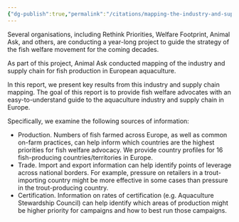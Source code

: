 ```yaml
---
{"dg-publish":true,"permalink":"/citations/mapping-the-industry-and-supply-chain-for-farmed-fish-in-europe-animal-ask/","created":"2025-10-23T17:42:44.417+01:00","updated":"2025-10-23T17:42:44.417+01:00"}
---
```


Several organisations, including Rethink Priorities, Welfare Footprint, Animal Ask, and others, are conducting a year-long project to guide the strategy of the fish welfare movement for the coming decades.

As part of this project, Animal Ask conducted mapping of the industry and supply chain for fish production in European aquaculture.

In this report, we present key results from this industry and supply chain mapping. The goal of this report is to provide fish welfare advocates with an easy-to-understand guide to the aquaculture industry and supply chain in Europe. 

Specifically, we examine the following sources of information:

*   Production. Numbers of fish farmed across Europe, as well as common on-farm practices, can help inform which countries are the highest priorities for fish welfare advocacy. We provide country profiles for 16 fish-producing countries/territories in Europe.
*   Trade. Import and export information can help identify points of leverage across national borders. For example, pressure on retailers in a trout-importing country might be more effective in some cases than pressure in the trout-producing country.
*   Certification. Information on rates of certification (e.g. Aquaculture Stewardship Council) can help identify which areas of production might be higher priority for campaigns and how to best run those campaigns.
